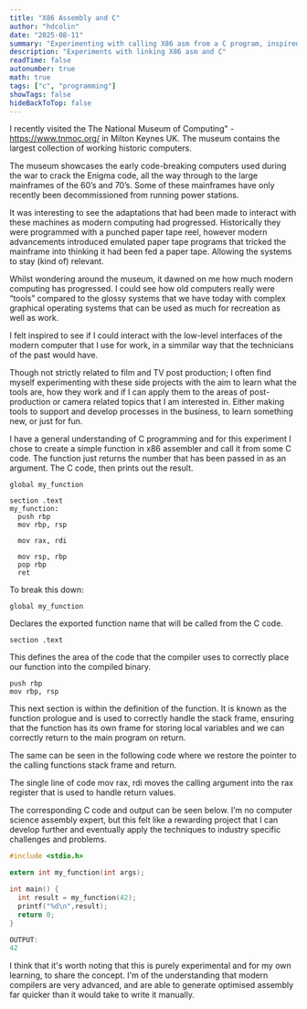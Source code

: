 ```yaml
---
title: "X86 Assembly and C"
author: "hdcolin"
date: "2025-08-11"
summary: "Experimenting with calling X86 asm from a C program, inspired by vintage computing"
description: "Experiments with linking X86 asm and C"
readTime: false
autonumber: true
math: true
tags: ["c", "programming"]
showTags: false
hideBackToTop: false
---
```


I recently visited the The National Museum of Computing" - https://www.tnmoc.org/ in Milton Keynes UK. The museum contains the largest collection of working historic computers.

The museum showcases the early code-breaking computers used during the war to crack the Enigma code, all the way through to the large mainframes of the 60’s and 70’s. Some of these mainframes have only recently been decommissioned from running power stations.

It was interesting to see the adaptations that had been made to interact with these machines as modern computing had progressed. Historically they were programmed with a punched paper tape reel, however modern advancements introduced emulated paper tape programs that tricked the mainframe into thinking it had been fed a paper tape. Allowing the systems to stay (kind of) relevant.

Whilst wondering around the museum, it dawned on me how much modern computing has progressed. I could see how old computers really were “tools” compared to the glossy systems that we have today with complex graphical operating systems that can be used as much for recreation as well as work.

I felt inspired to see if I could interact with the low-level interfaces of the modern computer that I use for work, in a simmilar way that the technicians of the past would have.

Though not strictly related to film and TV post production; I often find myself experimenting with these side projects with the aim to learn what the tools are, how they work and if I can apply them to the areas of post-production or camera related topics that I am interested in. Either making tools to support and develop processes in the business, to learn something new, or just for fun.

I have a general understanding of C programming and for this experiment I chose to create a simple function in x86 assembler and call it from some C code. The function just returns the number that has been passed in as an argument. The C code, then prints out the result.

```
global my_function

section .text
my_function:
  push rbp
  mov rbp, rsp

  mov rax, rdi

  mov rsp, rbp
  pop rbp
  ret
```

To break this down:

`global my_function`

Declares the exported function name that will be called from the C code.

`section .text`

This defines the area of the code that the compiler uses to correctly place our function into the compiled binary. 

```
push rbp
mov rbp, rsp
```

This next section is within the definition of the function. It is known as the function prologue and is used to correctly handle the stack frame, ensuring that the function has its own frame for storing local variables and we can correctly return to the main program on return.

The same can be seen in the following code where we restore the pointer to the calling functions stack frame and return.

The single line of code mov rax, rdi moves the calling argument into the rax register that is used to handle return values.

The corresponding C code and output can be seen below. I’m no computer science assembly expert, but this felt like a rewarding project that I can develop further and eventually apply the techniques to industry specific challenges and problems.

```c
#include <stdio.h>

extern int my_function(int args);

int main() {
  int result = my_function(42);
  printf("%d\n",result);
  return 0;
}

OUTPUT:
42
```

I think that it's worth noting that this is purely experimental and for my own learning, to share the concept. I'm of the understanding that modern compilers are very advanced, and are able to generate optimised assembly far quicker than it would take to write it manually. 

